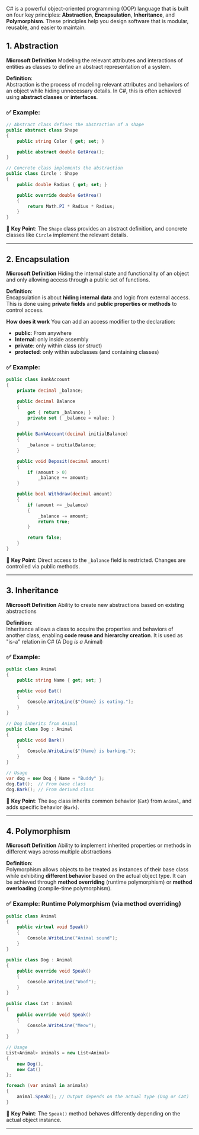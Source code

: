 C# is a powerful object-oriented programming (OOP) language that is built on four key principles: **Abstraction**, **Encapsulation**, **Inheritance**, and **Polymorphism**. These principles help you design software that is modular, reusable, and easier to maintain.
## 1. **Abstraction**

**Microsoft Definition**
Modeling the relevant attributes and interactions of entities as classes to define an abstract representation of a system.

**Definition**:  
Abstraction is the process of modeling relevant attributes and behaviors of an object while hiding unnecessary details. In C#, this is often achieved using **abstract classes** or **interfaces**.

### ✅ Example:

```csharp
// Abstract class defines the abstraction of a shape
public abstract class Shape
{
    public string Color { get; set; }

    public abstract double GetArea();
}

// Concrete class implements the abstraction
public class Circle : Shape
{
    public double Radius { get; set; }

    public override double GetArea()
    {
        return Math.PI * Radius * Radius;
    }
}
```

🧠 **Key Point**: The `Shape` class provides an abstract definition, and concrete classes like `Circle` implement the relevant details.

---

## 2. **Encapsulation**

**Microsoft Definition**
Hiding the internal state and functionality of an object and only allowing access through a public set of functions.

**Definition**:  
Encapsulation is about **hiding internal data** and logic from external access. This is done using **private fields** and **public properties or methods** to control access.

**How does it work**
You can add an access modifier to the declaration:
- **public**: From anywhere
- **Internal**: only inside assembly
- **private**: only within class (or struct)
- **protected**: only within subclasses (and containing classes)
### ✅ Example:

```csharp
public class BankAccount
{
    private decimal _balance;

    public decimal Balance 
    {
        get { return _balance; }
        private set { _balance = value; }
    }

    public BankAccount(decimal initialBalance)
    {
        _balance = initialBalance;
    }

    public void Deposit(decimal amount)
    {
        if (amount > 0)
            _balance += amount;
    }

    public bool Withdraw(decimal amount)
    {
        if (amount <= _balance)
        {
            _balance -= amount;
            return true;
        }

        return false;
    }
}
```

🧠 **Key Point**: Direct access to the `_balance` field is restricted. Changes are controlled via public methods.

---

## 3. **Inheritance**

**Microsoft Definition**
Ability to create new abstractions based on existing abstractions

**Definition**:  
Inheritance allows a class to acquire the properties and behaviors of another class, enabling **code reuse and hierarchy creation**. It is used as "is-a" relation in C# (A Dog *is a* Animal)

### ✅ Example:

```csharp
public class Animal
{
    public string Name { get; set; }

    public void Eat()
    {
        Console.WriteLine($"{Name} is eating.");
    }
}

// Dog inherits from Animal
public class Dog : Animal
{
    public void Bark()
    {
        Console.WriteLine($"{Name} is barking.");
    }
}
```

```csharp
// Usage
var dog = new Dog { Name = "Buddy" };
dog.Eat();  // From base class
dog.Bark(); // From derived class
```

🧠 **Key Point**: The `Dog` class inherits common behavior (`Eat`) from `Animal`, and adds specific behavior (`Bark`).

---

## 4. **Polymorphism**

**Microsoft Definition**
Ability to implement inherited properties or methods in different ways across multiple abstractions

**Definition**:  
Polymorphism allows objects to be treated as instances of their base class while exhibiting **different behavior** based on the actual object type. It can be achieved through **method overriding** (runtime polymorphism) or **method overloading** (compile-time polymorphism).

### ✅ Example: Runtime Polymorphism (via method overriding)

```csharp
public class Animal
{
    public virtual void Speak()
    {
        Console.WriteLine("Animal sound");
    }
}

public class Dog : Animal
{
    public override void Speak()
    {
        Console.WriteLine("Woof");
    }
}

public class Cat : Animal
{
    public override void Speak()
    {
        Console.WriteLine("Meow");
    }
}
```

```csharp
// Usage
List<Animal> animals = new List<Animal>
{
    new Dog(),
    new Cat()
};

foreach (var animal in animals)
{
    animal.Speak(); // Output depends on the actual type (Dog or Cat)
}
```

🧠 **Key Point**: The `Speak()` method behaves differently depending on the actual object instance.

---